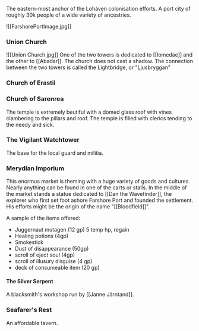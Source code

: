 The eastern-most anchor of the Loháven colonisation efforts. A port city of roughly 30k people of a wide variety of ancestries. 

![[FarshorePortImage.jpg]]

### Union Church
![[Union Church.jpg]]
One of the two towers is dedicated to [[Iomedae]] and the other to [[Abadar]]. The church does not cast a shadow. The connection between the two towers is called the Lightbridge, or "Ljusbryggan"

### Church of Erastil

### Church of Sarenrea
The temple is extremely beutiful with a domed glass roof with vines clambering to the pillars and roof. The temple is filled with clerics tending to the needy and sick. 

### The Vigilant Watchtower
The base for the local guard and militia. 

### Merydian Imporium
This enormus market is theming with a huge variety of goods and cultures. Nearly anything can be found in one of the carts or stalls. In the middle of the market stands a statue dedicated to [[Dan the Wavefinder]], the explorer who first set foot ashore Farshore Port and founded the settlement. His efforts might be the origin of the name "[[Bloodfield]]".

A sample of the items offered:
* Juggernaut mutagen (12 gp) 5 temp hp, regain
* Healing potions (4gp)
* Smokestick
* Dust of disappearance (50gp)
* scroll of eject soul (4gp)
* scroll of illusury disguise (4 gp)
* deck of consumeable item (20 gp)


#### The Silver Serpent
A blacksmith's workshop run by [[Janne Järntand]]. 

### Seafarer's Rest
An affordable tavern. 

